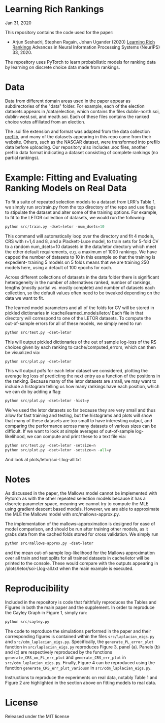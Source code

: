 # Learning Rich Rankings

Jan 31, 2020

This repository contains the code used for the paper:

* Arjun Seshadri, Stephen Ragain, Johan Ugander (2020) [Learning Rich Rankings](https://arjunsesh.github.io/files/lrr_neurips.pdf)
Advances in Neural Information Processing Systems (NeurIPS) 33, 2020.

The repository uses PyTorch to learn probabilistic models for ranking data by learning on discrete choice data made from rankings.

Data
====
Data from different domain areas used in the paper appear as subdirectories of the "data" folder. For example, each of the election datasets appears in /data/election, which contains the files dublin-north.soi, dublin-west.soi, and meath.soi. Each of these files contains the ranked choice votes affiliated from an election.

The .soi file extension and format was adapted from the data collection  [preflib](http://www.preflib.org/), and many of the datasets appearing in this repo came from their website. Others, such as the NASCAR dataset, were transformed into preflib data before uploading. Our repository also includes .soc files, another preflib data format indicating a dataset consisting of complete rankings (no partial rankings).

Example: Fitting and Evaluating Ranking Models on Real Data
====
To fit a suite of repeated selection models to a dataset from LRR's Table 1, we simply run src/train.py from the top directory of the repo and use flags to stipulate the dataset and alter some of the training options. For example, to fit to the LETOR collection of datasets, we would run the following:

```python
python src/train.py -dset=letor -num_dsets=10
```

This command will automatically loop over the directory and fit 4 models, CRS with r=1,4 and 8, and a Plackett-Luce model, to train sets for 5-fold CV to a random num_dsets=10 datasets in the data/letor directory which meet the other default requirements, e.g. a maximum of 1000 rankings. We have capped the number of datasets to 10 in this example so that the training is expedient- training 5 models on 5 folds means that we are training 250 models here, using a default of 100 epochs for each.

Across different collections of datasets in the data folder there is significant heterogeneity in the number of alternatives ranked, number of rankings, lengths (mostly partial vs. mostly complete) and number of datasets each collection, so the default values often need to be tweaked depending on the data we want to fit.

The learned model parameters and all of the folds for CV will be stored in pickled dictionaries in /cache/learned_models/letor/
Each file in that directory will correspond to one of the LETOR datasets. To compute the out-of-sample errors for all of these models, we simply need to run

```python
python src/test.py -dset=letor
```

This will output pickled dictionaries of the out of sample log-loss of the RS choices given by each ranking to cache/computed_errors, which can then be visualized via:

```python
python src/plot.py -dset=letor
```

This will output pdfs for each letor dataset we considered, plotting the average log loss of predicting the next entry as a function of the positions in the ranking. Because many of the letor datasets are small, we may want to include a histogram telling us how many rankings have each position, which we can do by adding a flag:

```python
python src/plot.py -dset=letor -hist=y
```

We've used the letor datasets so far because they are very small and thus allow for fast training and testing, but the histograms and plots will show that many of these datasets are too small to have interesting output, and comparing the performance across many datasets of various sizes can be difficult. If we want to look at simple averages of out-of-sample log-likelihood, we can compute and print these to a text file via:

```python
python src/test.py -dset=letor -setsize=n
python src/plot.py -dset=letor -setsize=n -all=y
```

And look at plots/letor/soi-Llog-all.txt

Notes
==
As discussed in the paper, the Mallows model cannot be implemented with Pytorch as with the other repeated selection models because it has a discrete parameter space, meaning we cannot try to compute the MLE using gradient descent based models. However, we are able to approximate the MLE the Mallows model with src/mallows-approx.py.

The implementation of the mallows-approximation is designed for ease of model comparison, and should be run after training other models, as it grabs data from the cached folds stored for cross validation. We simply run

```python
python src/mallows-approx.py -dset=letor
```

and the mean out-of-sample log-likelihood for the Mallows approximation over all train and test splits for all trained datasets in cache/letor will be printed to the console. These would compare with the outputs appearing in /plots/letor/soi-Llog-all.txt when the main example is executed. 

Reproducibility
===
Included in the repository is code that faithfully reproduces the Tables and Figures in both the main paper and the supplement. In order to reproduce the Cayley Graph in Figure 1, simply run:

```python
python src/cayley.py
```

The code to reproduce the simulations performed in the paper and their corresponding figures is contained within the files ``src/laplacian_eigs.py`` and ``src/cdm_laplacian_eigs.py``. Specifically, the ``generate_PL_error_plot`` function in ``src/laplacian_eigs.py`` reproduces Figure 3, panel (a). Panels (b) and (c) are respectively reproduced by the functions ``generate_CRS_on_PL_err_plot`` and ``generate_CRS_err_plot`` in ``src/cdm_laplacian_eigs.py``. Finally, Figure 4 can be reproduced using the function ``generate_CRS_err_plot_variousn`` in ``src/cdm_laplacian_eigs.py``.

Instructions to reproduce the experiments on real data, notably Table 1 and Figure 2 are highlighted in the section above on fitting models to real data.

License
==
Released under the MIT license
